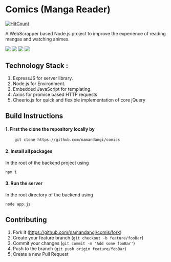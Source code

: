 # Comics (Manga Reader)

[![HitCount](http://hits.dwyl.io/namandangi/comics.svg)](http://hits.dwyl.io/namandangi/comics)
   
   A WebScrapper based Node.js project to improve the experience of reading mangas and watching animes. 
   
   ![](https://github.com/namandangi/comics/blob/master/public/docs/Screenshot%20from%202020-01-18%2008-11-57.png)
   ![](https://github.com/namandangi/comics/blob/master/public/docs/Screenshot%20from%202020-01-18%2008-26-52.png)
   ![](https://github.com/namandangi/comics/blob/master/public/docs/Screenshot%20from%202020-01-20%2020-37-36.png)
   ![](https://github.com/namandangi/comics/blob/master/public/docs/Screenshot%20from%202020-01-18%2008-14-05.png)

## Technology Stack :

   1. ExpressJS for server library.
   2. Node.js for Environment.
   3. Embedded JavaScript for templating.
   4. Axios for promise based HTTP requests
   5. Cheerio.js for quick and flexible implementation of core jQuery

## Build Instructions 
 
 #### 1. First the clone the repository locally by 
  ```
      git clone https://github.com/namandangi/comics
  ```
 #### 2. Install all packages 
 
   In the root of the backend project using
  ```
  npm i
  ```
 #### 3. Run the server
 
   In the root directory of the backend using 
   ```
   node app.js
   ```
  ## Contributing
  
   1. Fork it (https://github.com/namandangi/comis/fork)
   2. Create your feature branch  (```git checkout -b feature/fooBar```)
   3. Commit your changes (```git commit -m 'Add some fooBar'```)
   4. Push to the branch (```git push origin feature/fooBar```)
   5. Create a new Pull Request

